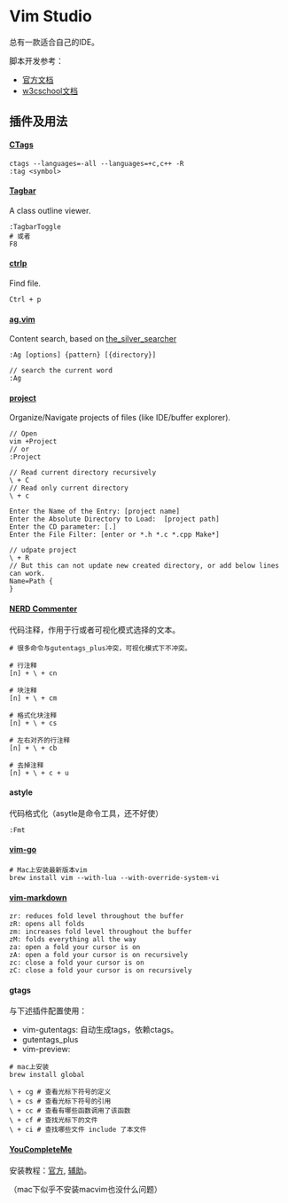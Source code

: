 # Vim Studio

总有一款适合自己的IDE。 

脚本开发参考：
* [官方文档](https://www.vim.org/scripts/) 
* [w3cschool文档](https://www.w3cschool.cn/vim/nckx1pu0.html)

## 插件及用法

#### [CTags](http://ctags.sourceforge.net/)
```
ctags --languages=-all --languages=+c,c++ -R
:tag <symbol>
```

#### [Tagbar](https://github.com/majutsushi/tagbar)
A class outline viewer.
```
:TagbarToggle
# 或者
F8
```

#### [ctrlp](https://github.com/ctrlpvim/ctrlp.vim)
Find file.
```
Ctrl + p
```

#### [ag.vim](https://github.com/rking/ag.vim)
Content search, based on [the_silver_searcher](https://github.com/ggreer/the_silver_searcher)
```
:Ag [options] {pattern} [{directory}]
 
// search the current word
:Ag
```

#### [project](http://www.vim.org/scripts/script.php?script_id=69)
Organize/Navigate projects of files (like IDE/buffer explorer).
```
// Open
vim +Project
// or
:Project
 
// Read current directory recursively
\ + C
// Read only current directory
\ + c

Enter the Name of the Entry: [project name]
Enter the Absolute Directory to Load:  [project path]
Enter the CD parameter: [.]
Enter the File Filter: [enter or *.h *.c *.cpp Make*]
 
// udpate project
\ + R
// But this can not update new created directory, or add below lines can work.
Name=Path {
}
```

#### [NERD Commenter](https://github.com/preservim/nerdcommenter)
代码注释，作用于行或者可视化模式选择的文本。
```
# 很多命令与gutentags_plus冲突，可视化模式下不冲突。

# 行注释
[n] + \ + cn

# 块注释
[n] + \ + cm

# 格式化块注释
[n] + \ + cs

# 左右对齐的行注释
[n] + \ + cb

# 去掉注释
[n] + \ + c + u
```

#### astyle
代码格式化（asytle是命令工具，还不好使）
```
:Fmt
```

#### [vim-go](https://github.com/fatih/vim-go)

```
# Mac上安装最新版本vim
brew install vim --with-lua --with-override-system-vi
```

#### [vim-markdown](https://github.com/fatih/vim-markdown)
```
zr: reduces fold level throughout the buffer
zR: opens all folds
zm: increases fold level throughout the buffer
zM: folds everything all the way
za: open a fold your cursor is on
zA: open a fold your cursor is on recursively
zc: close a fold your cursor is on
zC: close a fold your cursor is on recursively
```

#### gtags

与下述插件配置使用：
* vim-gutentags: 自动生成tags，依赖ctags。
* gutentags_plus
* vim-preview: 

```
# mac上安装
brew install global

\ + cg # 查看光标下符号的定义
\ + cs # 查看光标下符号的引用
\ + cc # 查看有哪些函数调用了该函数
\ + cf # 查找光标下的文件
\ + ci # 查找哪些文件 include 了本文件

```

#### [YouCompleteMe](https://github.com/ycm-core/YouCompleteMe)
安装教程：[官方](https://github.com/ycm-core/YouCompleteMe#macos), [辅助](https://vimjc.com/vim-youcompleteme-install.html)。

（mac下似乎不安装macvim也没什么问题）
